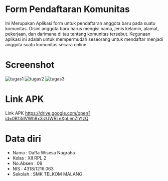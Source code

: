 # Form Pendaftaran Komunitas

Ini Merupakan Aplikasi form untuk pendaftaran anggota baru pada suatu komunitas. 
Disini anggota baru harus mengisi nama, jenis kelamin, alamat, pekerjaan, dan darimana di tau tentang komunitas tersebut.
Kegunaan aplikasi ini adalah untuk mempermudah seseorang untuk mendaftar menjadi anggota suatu komunitas secara online.


# Screenshot
![tugas1](https://cloud.githubusercontent.com/assets/15698915/19410906/32fe3d18-9321-11e6-9d22-c4ae8f5c48d1.JPG)
![tugas2](https://cloud.githubusercontent.com/assets/15698915/19410907/33069800-9321-11e6-97ad-5f1302948b38.JPG)
![tugas3](https://cloud.githubusercontent.com/assets/15698915/19410905/32fa6b34-9321-11e6-8420-33b86879a421.JPG)

# Link APK
Link APK https://drive.google.com/open?id=0B13dVWh8x3izUWRLeXpLenZhYzQ


# Data diri
* Nama      : Daffa Wisesa Nugraha
* Kelas     : XII RPL 2
* No.Absen  : 09
* NIS       : 4318/1216.063
* Sekolah   : SMK TELKOM MALANG

